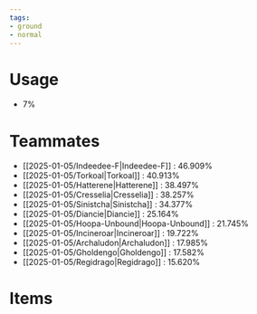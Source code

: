 ```yaml
---
tags:
- ground
- normal
---
```

# Usage
- 7%
# Teammates
- [[2025-01-05/Indeedee-F|Indeedee-F]] : 46.909%
- [[2025-01-05/Torkoal|Torkoal]] : 40.913%
- [[2025-01-05/Hatterene|Hatterene]] : 38.497%
- [[2025-01-05/Cresselia|Cresselia]] : 38.257%
- [[2025-01-05/Sinistcha|Sinistcha]] : 34.377%
- [[2025-01-05/Diancie|Diancie]] : 25.164%
- [[2025-01-05/Hoopa-Unbound|Hoopa-Unbound]] : 21.745%
- [[2025-01-05/Incineroar|Incineroar]] : 19.722%
- [[2025-01-05/Archaludon|Archaludon]] : 17.985%
- [[2025-01-05/Gholdengo|Gholdengo]] : 17.582%
- [[2025-01-05/Regidrago|Regidrago]] : 15.620%
# Items